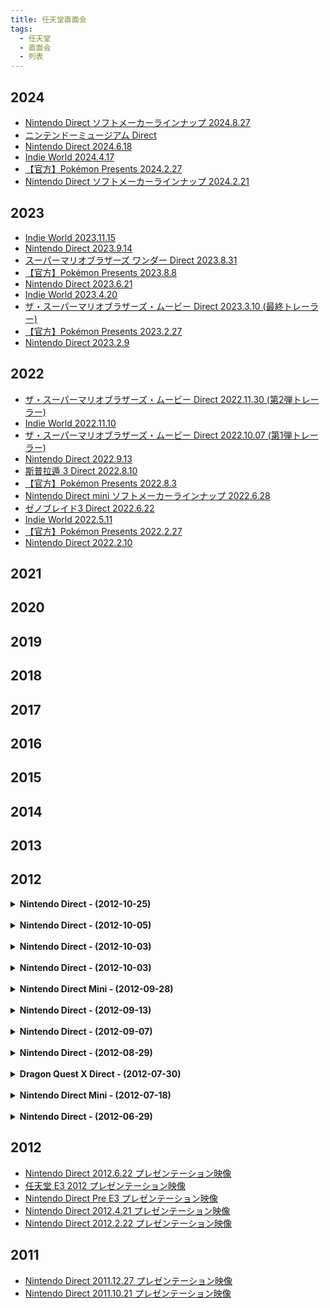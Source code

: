 ```yaml
---
title: 任天堂直面会
tags:
  - 任天堂
  - 直面会
  - 列表
---
```


## 2024

- [Nintendo Direct ソフトメーカーラインナップ 2024.8.27](./2024/2024-08-27-Nintendo-Direct.md)
- [ニンテンドーミュージアム Direct](./2024/2024-08-20-Nintendo-Museum-Direct.md)
- [Nintendo Direct 2024.6.18](./2024/2024-06-18-Nintendo-Direct.md)
- [Indie World 2024.4.17](./2024/2024-04-17-Indie-World.md)
- [【官方】Pokémon Presents 2024.2.27](./2024/2024-02-27-Pokémon-Presents.md)
- [Nintendo Direct ソフトメーカーラインナップ 2024.2.21](./2024/2024-02-21-Nintendo-Direct.md)

## 2023

- [Indie World 2023.11.15](./2023/2023-11-14-Indie-World.md)
- [Nintendo Direct 2023.9.14](./2023/2023-09-14-Nintendo-Direct.md)
- [スーパーマリオブラザーズ ワンダー Direct 2023.8.31](./2023/2023-08-31-Nintendo-Direct.md)
- [【官方】Pokémon Presents 2023.8.8](./2023/2023-08-08-Pokémon-Presents.md)
- [Nintendo Direct 2023.6.21](./2023/2023-06-21-Nintendo-Direct.md)
- [Indie World 2023.4.20](./2023/2023-04-20-Indie-World.md)
- [ザ・スーパーマリオブラザーズ・ムービー Direct 2023.3.10 (最終トレーラー)](./2023/2023-03-10-The-Super-Mario-Bros-Movie-Direct.md)
- [【官方】Pokémon Presents 2023.2.27](./2023/2023-02-27-Pokémon-Presents.md)
- [Nintendo Direct 2023.2.9](./2023/2023-02-08-Nintendo-Direct.md)

## 2022

- [ザ・スーパーマリオブラザーズ・ムービー Direct 2022.11.30 (第2弾トレーラー)](./2022/2022-11-30-The-Super-Mario-Bros-Movie-Direct.md)
- [Indie World 2022.11.10](./2022/2022-11-10-Indie-World.md)
- [ザ・スーパーマリオブラザーズ・ムービー Direct 2022.10.07 (第1弾トレーラー)](./2022/2022-10-07-The-Super-Mario-Bros-Movie-Direct.md)
- [Nintendo Direct 2022.9.13](./2022/2022-09-13-Nintendo-Direct.md)
- [斯普拉遁 3 Direct 2022.8.10](./2022/2022-08-10-Nintendo-Direct.md)
- [【官方】Pokémon Presents 2022.8.3](./2022/2022-08-03-Pokémon-Presents.md)
- [Nintendo Direct mini ソフトメーカーラインナップ 2022.6.28](./2022/2022-06-28-Nintendo-Direct-Mini.md)
- [ゼノブレイド3 Direct 2022.6.22](./2022/2022-06-22-Nintendo-Direct.md)
- [Indie World 2022.5.11](./2022/2022-05-11-Indie-World.md)
- [【官方】Pokémon Presents 2022.2.27](./2022/2022-02-27-Pokémon-Presents.md)
- [Nintendo Direct 2022.2.10](./2022/2022-02-10-Nintendo-Direct.md)

## 2021



## 2020



## 2019



## 2018



## 2017



## 2016



## 2015



## 2014



## 2013



## 2012

<details>
	<summary><b>Nintendo Direct - (2012-10-25)</b></summary>
	<p>2012 年 10 月 25 日，任天堂召开直播会，介绍 3DS 游戏的新消息和已公布的 WiiU 游戏的后续消息。</p>
	<dl>
		<dt>日版标题</dt>
		<dd>Nintendo Direct 2012.10.25 プレゼンテーション映像</dd>
		<dt>美版标题</dt>
		<dd>Nintendo Direct 10.25.12</dd>
		<dt>时间</dt>
		<dd>2012 年 10 月 25 日 东京时间 20 点</dd>
		<dt>播放地区</dt>
		<dd>
			<ul>
				<li>日本</li>
				<li>北美</li>
			</ul>
		</dd>
		<dt>主持人</dt>
		<dd>岩田聪</dd>
		<dt>其他人员</dt>
		<dd>
			<ol>
				<li>巧舟</li>
				<li>齐藤阳介</li>
				<li>辻本良三</li>
			</ol>
		</dd>
		<dt>主要内容</dt>
		<dd>
			<ol>
				<li>大合奏乐团兄弟 P</li>
				<li>新超级马力欧兄弟 2</li>
				<li>来吧 动物森友会</li>
				<li>终极军团</li>
				<li>宝可梦不可思议的迷宫 极大之门与无限迷宫</li>
				<li>雷顿教授 VS 逆转裁判</li>
				<li>纸片马力欧 超级贴纸</li>
				<li>勇者斗恶龙 10</li>
				<li>怪物猎人 3G HD</li>
				<li>路易吉洋馆 2</li>
			</ol>
		</dd>
		<dt>备注</dt>
		<dd>日版直播会与美版直播会有较大差异。</dd>
	</dl>
</details>

<br />

<details>
	<summary><b>Nintendo Direct - (2012-10-05)</b></summary>
	<p>2012 年 10 月 5 日，任天堂第一次召开动物森友会直播会，介绍 3DS 游戏《来吧 动物森友会》的消息。</p>
	<dl>
		<dt>日版标题</dt>
		<dd>とびだせ どうぶつの森 Direct 2012.10.5</dd>
		<dt>时间</dt>
		<dd>2012 年 10 月 5 日 东京时间 20 点</dd>
		<dt>播放地区</dt>
		<dd>日本</dd>
		<dt>主持人</dt>
		<dd>岩田聪</dd>
		<dt>其他人员</dt>
		<ul>
			<li>江口胜也</li>
			<li>京极绫</li>
			<li>毛吕功</li>
			<li>保坂有纱</li>
			<li>高桥幸嗣</li>
			<li>户高一生</li>
		</ul>
		<dt>主要内容</dt>
		<dd>《来吧 动物森友会》场景、家居设计、音乐、多人模式等。</dd>
		<dt>备注</dt>
		<dd>任天堂第一次动物森友会直播会。</dd>
	</dl>
</details>

<br />

<details>
	<summary><b>Nintendo Direct - (2012-10-03)</b></summary>
	<p>2012 年 10 月 3 日，任天堂召开迷你直播会，介绍任天堂 3DS LL 的消息。</p>
	<dl>
		<dt>日版标题</dt>
		<dd>ちょっと Nintendo Direct ニンテンドー 3DS LL 2012.10.3</dd>
		<dt>时间</dt>
		<dd>2012 年 10 月 3 日 东京时间 10 点</dd>
		<dt>播放地区</dt>
		<dd>日本</dd>
		<dt>主持人</dt>
		<dd>岩田聪</dd>
	</dl>
</details>

<br />

<details>
	<summary><b>Nintendo Direct - (2012-10-03)</b></summary>
	<dl>
		<dt>日版标题</dt>
		<dd>ちょっと Nintendo Direct ニンテンドー e ショップ 2012.10.3</dd>
		<dt>时间</dt>
		<dd>2012 年 10 月 3 日 东京时间 10 点</dd>
		<dt>播放地区</dt>
		<dd>日本</dd>
		<dt>主持人</dt>
		<dd>岩田聪</dd>
		<dt>备注</dt>
		<dd>任天堂 e 商店在 2011 年 6 月 7 日开始服务，可以下载 DLC 或试玩版；2012 年 7 月 28 日开始提供软件的下载版。</dd>
	</dl>
</details>

<br />

<details>
	<summary><b>Nintendo Direct Mini - (2012-09-28)</b></summary>
	<p>2012 年 9 月 28 日，任天堂召开迷你直播会，介绍 3DS 游戏《新超级马力欧兄弟 2》的消息。</p>
	<dl>
		<dt>日版标题</dt>
		<dd>ちょっと Nintendo Direct New スーパーマリオブラザーズ 2 2012.9.28</dd>
		<dt>美版标题</dt>
		<dd>Nintendo Direct Mini</dd>
		<dt>时间</dt>
		<dd>2012 年 9 月 28 日 东京时间 12 点</dd>
		<dt>播放地区</dt>
		<dd>
			<ul>
				<li>日本</li>
				<li>北美</li>
				<li>欧洲</li>
			</ul>
		</dd>
		<dt>主持人</dt>
		<dd>岩田聪</dd>
		<dt>主要内容</dt>
		<dd>新超级马力欧兄弟 2</dd>
		<dt>备注</dt>
		<dd>这次任天堂直播会并非同步进行，美国、欧洲任天堂在 2012 年 10 月 2 日举行该迷你直播会。</dd>
	</dl>
</details>

<br />

<details>
	<summary><b>Nintendo Direct - (2012-09-13)</b></summary>
	<p>2012 年 9 月 13 日，任天堂召开 Wii U 直播会，介绍 Wii U 游戏的消息。</p>
	<dl>
		<dt>日版标题</dt>
		<dd>Nintendo Direct Wii U Preview プレゼンテーション映像</dd>
		<dt>美版标题</dt>
		<dd>Wii U Preview Presentation</dd>
		<dt>时间</dt>
		<dd>2012 年 9 月 13 日 东京时间 23 点</dd>
		<dt>播放地区</dt>
		<dd>
			<ul>
				<li>日本</li>
				<li>北美</li>
				<li>欧洲</li>
			</ul>
		</dd>
		<dt>主持人</dt>
		<dd>岩田聪</dd>
		<dt>其他人员</dt>
		<dd>迈克尔·安塞尔</dd>
		<dt>主要内容</dt>
		<dd>
			<ol>
				<li>新超级马力欧兄弟 U</li>
				<li>任天堂乐园</li>
				<li>瓦力欧游戏</li>
				<li>无双大蛇 2 超越</li>
				<li>铁拳 TT2</li>
				<li>僵尸 U</li>
				<li>刺客信条 3</li>
				<li>雷曼传奇</li>
				<li>蝙蝠侠 阿甘之城</li>
				<li>质量效应 3 特别版</li>
				<li>FIFA 13</li>
				<li>神奇 101</li>
				<li>蓓优妮塔 2</li>
			</ol>
		</dd>
		<dt>备注</dt>
		<dd>日版直播会与美版直播会有较大差异。</dd>
	</dl>
</details>

<br />

<details>
	<summary><b>Nintendo Direct - (2012-09-07)</b></summary>
	<p>2012年9月7日，任天堂召开迷你直播会，介绍3DS游戏《突破极限脑的5分钟魔鬼锻炼》的消息。</p>
	<dl>
		<dt>日版标题</dt>
		<dd>ちょっと Nintendo Direct ものすごく脳を鍛える5分間の鬼トレーニング 2012.9.7</dd>
		<dt>时间</dt>
		<dd>2012 年 9 月 7 日 东京时间 15 点</dd>
		<dt>播放地区</dt>
		<dd>日本</dd>
		<dt>主持人</dt>
		<dd>岩田聪</dd>
		<dt>其他人员</dt>
		<dd>
			<ul>
				<li>菅广文</li>
				<li>宇治原史规</li>
			</ul>
		</dd>
	</dl>
</details>

<br />

<details>
	<summary><b>Nintendo Direct - (2012-08-29)</b></summary>
	<p>2012 年 8 月 29 日，任天堂召开直播会，介绍关于 Wii 和 3DS 游戏的消息。</p>
	<dl>
		<dt>日版标题</dt>
		<dd>Nintendo Direct 2012.8.29 プレゼンテーション映像</dd>
		<dt>时间</dt>
		<dd>2012 年 8 月 29 日 东京时间 20 点</dd>
		<dt>播放地区</dt>
		<dd>日本</dd>
		<dt>主持人</dt>
		<dd>岩田聪</dd>
		<dt>其他人员</dt>
		<dd>
			<ul>
				<li>日野晃博</li>
				<li>天野裕介</li>
				<li>楳图一雄</li>
				<li>山名学</li>
			</ul>
		</dd>
		<dt>主要内容</dt>
		<dd>
			<ul>
				<li>新超级马力欧兄弟 2</li>
				<li>勇气默示录</li>
				<li>雷顿教授与超文明 A 的遗产</li>
				<li>新绘心教室</li>
				<li>来吧 动物森友会</li>
				<li>纸片马力欧 超级贴纸</li>
				<li>电波人的 RPG 2</li>
			</ul>
		</dd>
		<dt>备注</dt>
		<dd>
			<p>日版直播会结束后，有新超级马力欧兄弟 2 介绍视频、勇气默示录映像、楳图一雄体验新绘心教室、社长问讯 电波人的 RPG 2。</p>
		</dd>
	</dl>
</details>

<br />

<details>
	<summary><b>Dragon Quest X Direct - (2012-07-30)</b></summary>
	<p>2012年7月30日，任天堂召开勇者斗恶龙10直播会，介绍Wii游戏《勇者斗恶龙10》的消息。</p>
	<dl>
		<dt>日版标题</dt>
		<dd>ドラゴンクエストX Direct 2012.7.30</dd>
		<dt>时间</dt>
		<dd>2012 年 7 月 30 日 东京时间 20 点</dd>
		<dt>播放地区</dt>
		<dd>日本</dd>
		<dt>主持人</dt>
		<dd>岩田聪</dd>
		<dt>其他人员</dt>
		<dd>
			<ul>
				<li>堀井雄二</li>
				<li>藤泽仁</li>
				<li>齐藤阳介</li>
			</ul>
		</dd>
	</dl>
</details>

<br />

<details>
	<summary><b>Nintendo Direct Mini - (2012-07-18)</b></summary>
	<p>2012 年 7 月 18 日，任天堂召开迷你直播会，介绍 3DS 游戏《突破极限脑的 5 分钟魔鬼锻炼》的消息。</p>
	<dl>
		<dt>日版标题</dt>
		<dd>ちょっと Nintendo Direct ものすごく脳を鍛える5分間の鬼トレーニング 2012.7.18</dd>
		<dt>时间</dt>
		<dd>2012 年 7 月 18 日 东京时间 19 点</dd>
		<dt>播放地区</dt>
		<dd>日本</dd>
		<dt>主持人</dt>
		<dd>岩田聪</dd>
		<dt>其他人员</dt>
		<dd>川岛隆太</dd>
		<dt>主要内容</dt>
		<dd>突破极限脑的 5 分钟魔鬼锻炼</dd>
		<dt>备注</dt>
		<dd>任天堂直播会首次采用迷你直播会的形式。2012年7月17日，任天堂在 Youtube 开设任天堂直播会频道，此后开始在 Youtube 播出直播会。</dd>
	</dl>
</details>

<br />

<details>
	<summary><b>Nintendo Direct - (2012-06-29)</b></summary>
	<p>2012年6月29日，任天堂召开快乐足球直播会，介绍3DS游戏《口袋足球联赛 快乐足球》的消息。</p>
	<dl>
		<dt>日版标题</dt>
		<dd>ポケットサッカーリーグ カルチョビット Direct 2012.6.29</dd>
		<dt>时间</dt>
		<dd>2012 年 6 月 29 日 东京时间 20 点</dd>
		<dt>播放地区</dt>
		<dd>日本</dd>
		<dt>主持人</dt>
		<dd>岩田聪</dd>
		<dt>其他人员</dt>
		<dd>
			<ul>
				<li>博多华丸</li>
				<li>博多大吉</li>
				<li>杉本大地</li>
				<li>久保裕也</li>
				<li>西野朗</li>
			</ul>
		</dd>
		<dt>主要内容</dt>
		<dd>口袋足球联赛 快乐足球</dd>
		<dt>备注</dt>
		<dd>任天堂直播会首次采用一场只介绍一个游戏的形式。直播会中久保裕也选手在 2016 年到 2018 年代表日本国家队出场，西野朗教练在 2018 年俄罗斯世界杯期间担任日本国家队主教练。</dd>
	</dl>
</details>

## 2012

- [Nintendo Direct 2012.6.22 プレゼンテーション映像](./2012/2012-06-22-Nintendo-Direct.md)
- [任天堂 E3 2012 プレゼンテーション映像](./2012/2012-06-05-Nintendo-Direct.md)
- [Nintendo Direct Pre E3 プレゼンテーション映像](./2012/2012-06-04-Nintendo-Direct.md)
- [Nintendo Direct 2012.4.21 プレゼンテーション映像](./2012/2012-04-21-Nintendo-Direct.md)
- [Nintendo Direct 2012.2.22 プレゼンテーション映像](./2012/2012-02-22-Nintendo-Direct.md)

## 2011

- [Nintendo Direct 2011.12.27 プレゼンテーション映像](./2011/2011-12-27-Nintendo-Direct.md)
- [Nintendo Direct 2011.10.21 プレゼンテーション映像](./2011/2011-10-21-Nintendo-Direct.md)
